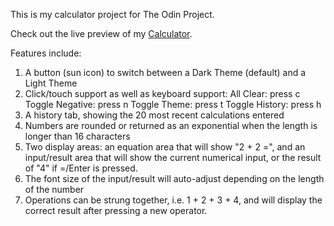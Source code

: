 This is my calculator project for The Odin Project.

Check out the live preview of my <a href="https://thatblindgeye.github.io/Calculator/">Calculator</a>.

Features include:

1. A button (sun icon) to switch between a Dark Theme (default) and a Light Theme
2. Click/touch support as well as keyboard support:
   All Clear: press c
   Toggle Negative: press n
   Toggle Theme: press t
   Toggle History: press h
3. A history tab, showing the 20 most recent calculations entered
4. Numbers are rounded or returned as an exponential when the length is longer than 16 characters
5. Two display areas: an equation area that will show "2 + 2 =", and an input/result area that will show
   the current numerical input, or the result of "4" if =/Enter is pressed.
6. The font size of the input/result will auto-adjust depending on the length of the number
7. Operations can be strung together, i.e. 1 + 2 + 3 + 4, and will display the correct result after pressing a
   new operator.
